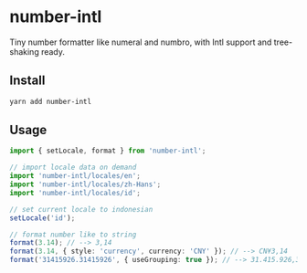 # number-intl

Tiny number formatter like numeral and numbro, with Intl support and tree-shaking ready.

## Install

```bash
yarn add number-intl
```

## Usage

```ts
import { setLocale, format } from 'number-intl';

// import locale data on demand
import 'number-intl/locales/en';
import 'number-intl/locales/zh-Hans';
import 'number-intl/locales/id';

// set current locale to indonesian
setLocale('id');

// format number like to string
format(3.14); // --> 3,14
format(3.14, { style: 'currency', currency: 'CNY' }); // --> CN¥3,14
format('31415926.31415926', { useGrouping: true }); // --> 31.415.926,31415926
```
